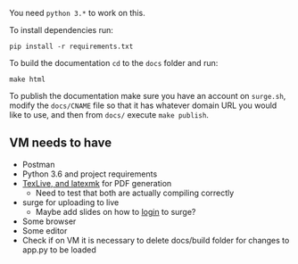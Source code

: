 You need `python 3.*` to work on this.

To install dependencies run: 

```
pip install -r requirements.txt
```

To build the documentation `cd` to the `docs` folder and run:

```
make html
```

To publish the documentation make sure you have an account on `surge.sh`, modify the `docs/CNAME` file so that it has whatever domain URL you would like to use, and then from `docs/` execute `make publish`. 


## VM needs to have

- Postman
- Python 3.6 and project requirements
- [TexLive, and latexmk](https://latextools.readthedocs.io/en/latest/install/#linux) for PDF generation
    - Need to test that both are actually compiling correctly
- surge for uploading to live
    - Maybe add slides on how to [login](https://www.npmjs.com/package/surge) to surge? 
- Some browser
- Some editor
- Check if on VM it is necessary to delete docs/build folder for changes to app.py to be loaded